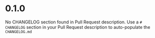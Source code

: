 # 0.1.0
No CHANGELOG section found in Pull Request description.
Use a `# CHANGELOG` section in your Pull Request description to auto-populate the `CHANGELOG.md`

